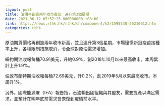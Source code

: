 ```yaml
---
layout: post
title: 油價再創逾兩年收市高位　連升第3個星期
date: 2021-06-12 05:57:25.000000000 +08:00
link: https://news.rthk.hk/rthk/ch/component/k2/1595538-20210612.htm
categories: rthk
---
```


原油期貨價格再創逾兩年收市新高，並且連升第3個星期，市場憧憬新冠疫苗接種率上升，各種限制措施取消，令全球對原油需求增加。

紐約期油收報每桶70.91美元，升約0.9%，創2018年10月以來最高收市。本周累計上升1.9%。
 
倫敦布蘭特期油收報每桶72.69美元，升0.2%，創2019年5月以來最高收市。本周升1%。

另外，國際能源署（IEA）報告指，石油輸出國組織與其盟友，需要提產以滿足需求，並預計在明年底前需求會恢復到疫情前水平。
